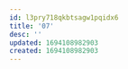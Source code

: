 ```yaml
---
id: l3pry718qkbtsagw1pqidx6
title: '07'
desc: ''
updated: 1694108982903
created: 1694108982903
---
```


